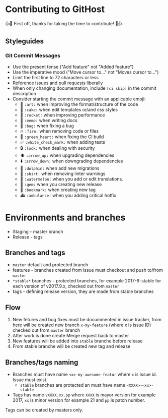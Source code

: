 # Contributing to GitHost

:+1::tada: First off, thanks for taking the time to contribute! :tada::+1:

## Styleguides

### Git Commit Messages

* Use the present tense ("Add feature" not "Added feature")
* Use the imperative mood ("Move cursor to..." not "Moves cursor to...")
* Limit the first line to 72 characters or less
* Reference issues and pull requests liberally
* When only changing documentation, include `[ci skip]` in the commit description
* Consider starting the commit message with an applicable emoji:
    * :art: `:art:` when improving the format/structure of the code
    * :cake: `:cake:` when edit templates or/and css styles
    * :rocket: `:rocket:` when improving performance
    * :memo: `:memo:` when writing docs
    * :bug: `:bug:` when fixing a bug
    * :fire: `:fire:` when removing code or files
    * :green_heart: `:green_heart:` when fixing the CI build
    * :white_check_mark: `:white_check_mark:` when adding tests
    * :lock: `:lock:` when dealing with security
    * :arrow_up: `:arrow_up:` when upgrading dependencies
    * :arrow_down: `:arrow_down:` when downgrading dependencies
    * :dolphin: `:dolphin:` when add new migrations
    * :shirt: `:shirt:` when removing linter warnings
    * :watermelon: `:watermelon:` when you add or edit translations.
    * :gem: `:gem:` when you creating new release
    * :bookmark: `:bookmark:` when creating new tag
    * :ambulance: `:ambulance:` when you adding critical hotfix

# Environments and branches

* Staging - master branch
* Release - tags

## Branches and tags

* `master` default and protected branch
* features - branches created from issue must checkout and push to/from `master`
* `*stable*` branches - protected branches, for example 2017-9-stable for each version of v2017.9.x, checked out from `master`
* tags - defining release version, they are made from stable branches

## Flow

1.  New fetures and bug fixes must be docummented in issue tracker, from here will be created new branch `x-my-feature` (where x is issue ID) checked out from `master` branch
2.  After work is done create Merge request back to master
3.  New features will be added into `stable` branche before release
4.  From stable branche will be created new tag and release

## Branches/tags naming

* Branches must have name `<x>-my-awesome-featur` where `x` is issue id. Issue must exist.
    * `stable` branches are protected an must have name `<XXXX>-<xx>-stable`
* Tags has name `vXXXX.xx.pp` where `XXXX` is mayor version for example 2017, `xx` is minor version for example 21 and `pp` is patch number.

Tags can be created by masters only.